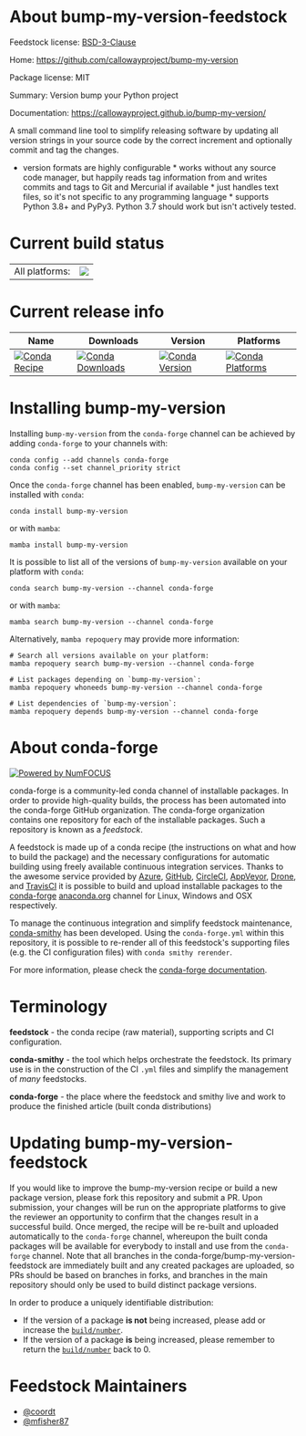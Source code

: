 About bump-my-version-feedstock
===============================

Feedstock license: [BSD-3-Clause](https://github.com/conda-forge/bump-my-version-feedstock/blob/main/LICENSE.txt)

Home: https://github.com/callowayproject/bump-my-version

Package license: MIT

Summary: Version bump your Python project

Documentation: https://callowayproject.github.io/bump-my-version/

A small command line tool to simplify releasing software by updating all version strings in your source code by the correct increment and optionally commit and tag the changes.
* version formats are highly configurable * works without any source code manager, but happily reads tag information from and writes commits and tags to Git and Mercurial if available * just handles text files, so it's not specific to any programming language * supports Python 3.8+ and PyPy3. Python 3.7 should work but isn't actively tested.

Current build status
====================


<table><tr><td>All platforms:</td>
    <td>
      <a href="https://dev.azure.com/conda-forge/feedstock-builds/_build/latest?definitionId=20122&branchName=main">
        <img src="https://dev.azure.com/conda-forge/feedstock-builds/_apis/build/status/bump-my-version-feedstock?branchName=main">
      </a>
    </td>
  </tr>
</table>

Current release info
====================

| Name | Downloads | Version | Platforms |
| --- | --- | --- | --- |
| [![Conda Recipe](https://img.shields.io/badge/recipe-bump--my--version-green.svg)](https://anaconda.org/conda-forge/bump-my-version) | [![Conda Downloads](https://img.shields.io/conda/dn/conda-forge/bump-my-version.svg)](https://anaconda.org/conda-forge/bump-my-version) | [![Conda Version](https://img.shields.io/conda/vn/conda-forge/bump-my-version.svg)](https://anaconda.org/conda-forge/bump-my-version) | [![Conda Platforms](https://img.shields.io/conda/pn/conda-forge/bump-my-version.svg)](https://anaconda.org/conda-forge/bump-my-version) |

Installing bump-my-version
==========================

Installing `bump-my-version` from the `conda-forge` channel can be achieved by adding `conda-forge` to your channels with:

```
conda config --add channels conda-forge
conda config --set channel_priority strict
```

Once the `conda-forge` channel has been enabled, `bump-my-version` can be installed with `conda`:

```
conda install bump-my-version
```

or with `mamba`:

```
mamba install bump-my-version
```

It is possible to list all of the versions of `bump-my-version` available on your platform with `conda`:

```
conda search bump-my-version --channel conda-forge
```

or with `mamba`:

```
mamba search bump-my-version --channel conda-forge
```

Alternatively, `mamba repoquery` may provide more information:

```
# Search all versions available on your platform:
mamba repoquery search bump-my-version --channel conda-forge

# List packages depending on `bump-my-version`:
mamba repoquery whoneeds bump-my-version --channel conda-forge

# List dependencies of `bump-my-version`:
mamba repoquery depends bump-my-version --channel conda-forge
```


About conda-forge
=================

[![Powered by
NumFOCUS](https://img.shields.io/badge/powered%20by-NumFOCUS-orange.svg?style=flat&colorA=E1523D&colorB=007D8A)](https://numfocus.org)

conda-forge is a community-led conda channel of installable packages.
In order to provide high-quality builds, the process has been automated into the
conda-forge GitHub organization. The conda-forge organization contains one repository
for each of the installable packages. Such a repository is known as a *feedstock*.

A feedstock is made up of a conda recipe (the instructions on what and how to build
the package) and the necessary configurations for automatic building using freely
available continuous integration services. Thanks to the awesome service provided by
[Azure](https://azure.microsoft.com/en-us/services/devops/), [GitHub](https://github.com/),
[CircleCI](https://circleci.com/), [AppVeyor](https://www.appveyor.com/),
[Drone](https://cloud.drone.io/welcome), and [TravisCI](https://travis-ci.com/)
it is possible to build and upload installable packages to the
[conda-forge](https://anaconda.org/conda-forge) [anaconda.org](https://anaconda.org/)
channel for Linux, Windows and OSX respectively.

To manage the continuous integration and simplify feedstock maintenance,
[conda-smithy](https://github.com/conda-forge/conda-smithy) has been developed.
Using the ``conda-forge.yml`` within this repository, it is possible to re-render all of
this feedstock's supporting files (e.g. the CI configuration files) with ``conda smithy rerender``.

For more information, please check the [conda-forge documentation](https://conda-forge.org/docs/).

Terminology
===========

**feedstock** - the conda recipe (raw material), supporting scripts and CI configuration.

**conda-smithy** - the tool which helps orchestrate the feedstock.
                   Its primary use is in the construction of the CI ``.yml`` files
                   and simplify the management of *many* feedstocks.

**conda-forge** - the place where the feedstock and smithy live and work to
                  produce the finished article (built conda distributions)


Updating bump-my-version-feedstock
==================================

If you would like to improve the bump-my-version recipe or build a new
package version, please fork this repository and submit a PR. Upon submission,
your changes will be run on the appropriate platforms to give the reviewer an
opportunity to confirm that the changes result in a successful build. Once
merged, the recipe will be re-built and uploaded automatically to the
`conda-forge` channel, whereupon the built conda packages will be available for
everybody to install and use from the `conda-forge` channel.
Note that all branches in the conda-forge/bump-my-version-feedstock are
immediately built and any created packages are uploaded, so PRs should be based
on branches in forks, and branches in the main repository should only be used to
build distinct package versions.

In order to produce a uniquely identifiable distribution:
 * If the version of a package **is not** being increased, please add or increase
   the [``build/number``](https://docs.conda.io/projects/conda-build/en/latest/resources/define-metadata.html#build-number-and-string).
 * If the version of a package **is** being increased, please remember to return
   the [``build/number``](https://docs.conda.io/projects/conda-build/en/latest/resources/define-metadata.html#build-number-and-string)
   back to 0.

Feedstock Maintainers
=====================

* [@coordt](https://github.com/coordt/)
* [@mfisher87](https://github.com/mfisher87/)

